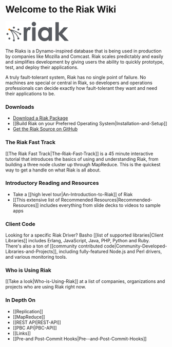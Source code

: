 # Welcome to the Riak Wiki

![Riak Logo](images/riaklogo.png)

The Riaks is a Dynamo-inspired database that is being used in production by companies like Mozilla and Comcast. Riak scales predictably and easily and simplifies development by giving users the ability to quickly prototype, test, and deploy their applications.

A truly fault-tolerant system, Riak has no single point of failure. No machines are special or central in Riak, so developers and operations professionals can decide exactly how fault-tolerant they want and need their applications to be.

### Downloads
* [Download a Riak Package](http://downloads.basho.com/riak/CURRENT/)
* [[Build Riak on your Preferred Operating System|Installation-and-Setup]]
* [Get the Riak Source on GitHub](https://github.com/basho/riak)

### The Riak Fast Track
[[The Riak Fast Track|The-Riak-Fast-Track]] is a 45 minute interactive tutorial that introduces the basics of using and understanding Riak, from building a three node cluster up through MapReduce. This is the quickest way to get a handle on what Riak is all about.

### Introductory Reading and Resources
* Take a [[high level tour|An-Introduction-to-Riak]] of Riak
* [[This extensive list of Recommended Resources|Recommended-Resources]] includes everything from slide decks to videos to sample apps

### Client Code
Looking for a specific Riak Driver? Basho [[list of supported libraries|Client Libraries]] includes Erlang, JavaScript, Java, PHP, Python and Ruby. There's also a ton of [[community contributed code|Community-Developed-Libraries-and-Projects]], including fully-featured Node.js and Perl drivers, and various monitoring tools.

### Who is Using Riak
[[Take a look|Who-is-Using-Riak]] at a list of companies, organizations and projects who are using Riak right now.

### In Depth On
* [[Replication]]
* [[MapReduce]]
* [[REST API|REST-API]]
* [[PBC API|PBC-API]]
* [[Links]]
* [[Pre-and Post-Commit Hooks|Pre--and-Post-Commit-Hooks]]
